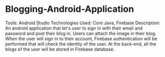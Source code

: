 # Blogging-Android-Application

Tools: Android Studio
Technologies Used: Core Java, Firebase
Description: An android application that let's user to sign in with their email and password and post their blog in. 
            Users can attach the image in their blog. When the user will sign in to their account, 
            Firebase authentication will be performed that will check the identity of the user.
            At the back-end, all the blogs of the user will be stored in Firebase database.
